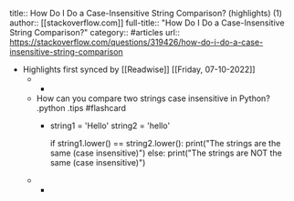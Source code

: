 title:: How Do I Do a Case-Insensitive String Comparison? (highlights) (1)
author:: [[stackoverflow.com]]
full-title:: "How Do I Do a Case-Insensitive String Comparison?"
category:: #articles
url:: https://stackoverflow.com/questions/319426/how-do-i-do-a-case-insensitive-string-comparison

- Highlights first synced by [[Readwise]] [[Friday, 07-10-2022]]
	- -
	- How can you compare two strings case insensitive in Python? .python .tips #flashcard
		- string1 = 'Hello'
		  string2 = 'hello'
		  
		  if string1.lower() == string2.lower():
		    print("The strings are the same (case insensitive)")
		  else:
		    print("The strings are NOT the same (case insensitive)")
	- -